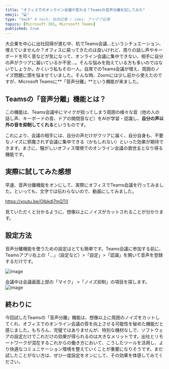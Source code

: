 ```yaml
---
title: "オフィスでのオンライン会議が変わる？Teamsの音声分離を試してみた"
emoji: "💻" 
type: "tech" # tech: 技術記事 / idea: アイデア記事
topics: [Microsoft 365, Microsoft Teams] 
published: true
---
```


大企業を中心に出社回帰が進む中、机でTeams会議...というシチュエーション、増えていませんか？オフィスに戻ってきたのは良いけれど、周りの話し声やキーボードを叩く音などが気になって、オンライン会議に集中できない、相手に自分の声がクリアに届いているか不安...。そんな悩みを抱えている方も多いのではないでしょうか。かくいう私もその一人。自席でのTeams会議が増え、周囲のノイズ問題に頭を悩ませていました。そんな時、Zoomには少し前から使えたのですが、Microsoft Teamsに**「音声分離」**という機能が来ました。

## Teamsの「音声分離」機能とは？

この機能は、Teams会議中にマイクが拾ってしまう周囲の様々な音（他の人の話し声、キーボードの音、ドアの開閉音など）をAIが学習・認識し、**自分の声以外の音を抑制してくれる**というものです。

これにより、会議の相手には、自分の声だけがクリアに届く、自分自身も、不要なノイズに邪魔されず会議に集中できる（かもしれない）といった効果が期待できます。まさに、騒がしいオフィス環境でのオンライン会議の救世主となり得る機能です。

## 実際に試してみた感想

早速、音声分離機能をオンにして、実際にオフィスでTeams会議を行ってみました。といっても、文字では伝わらないので、動画にしてみました。

https://youtu.be/OlbkdI7mQT0

見ていただくと分かるように、想像以上にノイズがカットされることが分かります。

## 設定方法

音声分離機能を使うための設定はとても簡単です。Teams会議に参加する前に、Teamsアプリ右上の「...」（設定など）>「設定」>「認識」を開いて音声を登録するだけです。

![image](https://github.com/user-attachments/assets/3677d720-a1ed-4a7a-a430-20197d67b6f8)

会議中は会議画面上部の「マイク」 >「ノイズ抑制」の項目を探します。
![image](https://github.com/user-attachments/assets/ce385291-f2d6-4ad3-afc7-d585f20b5ba5)

## 終わりに

今回試したTeamsの「音声分離」機能は、想像以上に周囲のノイズをカットしてくれ、オフィスでのオンライン会議の質を向上させる可能性を秘めた機能だと感じました。もちろん、完璧ではありませんが、特別な機材なしで、ソフトウェアの設定だけでこれだけの効果が得られるのは大きなメリットです。出社とリモートワークが混在するこれからの働き方において、こうしたツールを活用し、より快適なコミュニケーション環境を整えていくことが重要になりそうです。まだ試したことがない方は、ぜひ一度設定をオンにして、その効果を体感してみてください。
